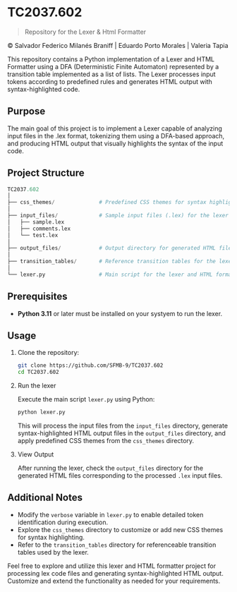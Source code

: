# TC2037.602
> Repository for the Lexer & Html Formatter

© Salvador Federico Milanés Braniff | Eduardo Porto Morales | Valeria Tapia

This repository contains a Python implementation of a Lexer and HTML Formatter using a DFA (Deterministic Finite Automaton) represented by a transition table implemented as a list of lists. The Lexer processes input tokens according to predefined rules and generates HTML output with syntax-highlighted code.

## Purpose
The main goal of this project is to implement a Lexer capable of analyzing input files in the .lex format, tokenizing them using a DFA-based approach, and producing HTML output that visually highlights the syntax of the input code.

## Project Structure
```python
TC2037.602
│
├── css_themes/              # Predefined CSS themes for syntax highlighting
│
├── input_files/             # Sample input files (.lex) for the lexer
│   ├── sample.lex
│   ├── comments.lex
│   └── test.lex
│
├── output_files/            # Output directory for generated HTML files
│
├── transition_tables/       # Reference transition tables for the lexer
│
└── lexer.py                 # Main script for the lexer and HTML formatter
```


## Prerequisites
- __Python 3.11__ or later must be installed on your systyem to run the lexer.

## Usage
1. Clone the repository:
    ```bash
    git clone https://github.com/SFMB-9/TC2037.602
    cd TC2037.602
    ```

2. Run the lexer

    Execute the main script `lexer.py` using Python:
    ```bash
    python lexer.py
    ```
    This will process the input files from the `input_files` directory, generate syntax-highlighted HTML output files in the `output_files` directory, and apply predefined CSS themes from the `css_themes` directory.

3. View Output
   
    After running the lexer, check the `output_files` directory for the generated HTML files corresponding to the processed `.lex` input files.

## Additional Notes
- Modify the `verbose` variable in `lexer.py` to enable detailed token identification during execution.
- Explore the `css_themes` directory to customize or add new CSS themes for syntax highlighting.
- Refer to the `transition_tables` directory for referenceable transition tables used by the lexer.
  
Feel free to explore and utilize this lexer and HTML formatter project for processing lex code files and generating syntax-highlighted HTML output. Customize and extend the functionality as needed for your requirements.